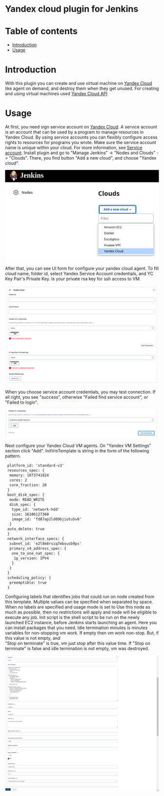 # Yandex cloud plugin for Jenkins

# Table of contents
   * [Introduction](#introduction)
   * [Usage](#usage)

# Introduction

With this plugin you can create and use virtual machine on [Yandex Cloud](https://cloud.yandex.com/en-ru/)
like agent on demand, and destroy them when they get unused. For creating and using virtual machines used
[Yandex Cloud API](https://cloud.yandex.com/en-ru/docs/compute/api-ref/)

# Usage

At first, you need sign service account on [Yandex Cloud](https://cloud.yandex.com/en-ru/).
A service account is an account that can be used by a 
program to manage resources in Yandex Cloud.
By using service accounts you can flexibly configure access 
rights to resources for programs you wrote.
Make sure the service account name is unique within your cloud. 
For more information, see [Service account](https://cloud.yandex.com/en-ru/docs/iam/concepts/users/service-accounts).
Install plugin and go to "Manage Jenkins" -> "Nodes and Clouds" -> "Clouds". 
There, you find button "Add a new cloud", and choose 
"Yandex cloud". 

![](docs/main.png)

After that, you can see UI form for configure your yandex cloud agent. 
To fill cloud name, folder id, select Yandex Service Account credentials, 
and YC Key Pair's Private Key. Is your private rsa key for ssh access to VM. 

![](docs/agentSettings.png)

When you choose service account credentials, you may test connection.
If all right, you see "success", otherwise "Failed find service account", or "Failed to login".

![](docs/testConnection.png)

Next configure your Yandex Cloud VM agents. On "Yandex VM Settings" section click "Add". 
InitVmTemplate is string in the form of the following pattern.
```
 platform_id: 'standard-v3'  
 resources_spec: {
  memory: 1073741824  
  cores: 2  
  core_fraction: 20  
 }  
 boot_disk_spec: {  
  mode: READ_WRITE  
  disk_spec: {  
   type_id: 'network-hdd'  
   size: 16106127360  
   image_id: 'fd87ap2ld09bjiotu5v0'  
  }  
 auto_delete: true  
 }  
 network_interface_specs: {  
  subnet_id: 'e2l8m8rsiq7mbsusb9ps'  
  primary_v4_address_spec: {  
   one_to_one_nat_spec: {  
    ip_version: IPV4  
   }  
  }  
 }  
 scheduling_policy: {  
  preemptible: true  
 }  
```
Configuring labels that identifies jobs that could run on node created from this template. 
Multiple values can be specified when separated by space. When no labels are specified and usage mode is set to Use 
this node as much as possible, then no restrictions will apply and node will be eligible to execute any job.
Init script is the shell script to be run on the newly launched EC2 instance, before Jenkins starts launching an agent.
Here you can install packages that you need.
Idle termination minutes is minutes variables for non-stopping vm work. If empty then vm work non-stop. But, if this value is not empty, and   
"Stop on terminate" is true, vm just stop after this value time. If "Stop on terminate" is false and idle termination is not empty, vm
was destroyed.

![](docs/vmSettings.png)